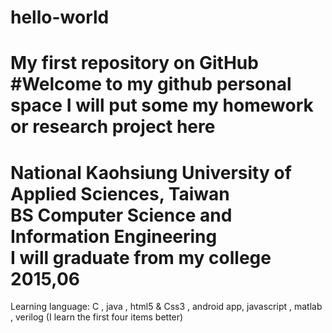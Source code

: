 hello-world
===========
My first repository on GitHub
#Welcome to my github personal space
I will put some my homework or research project here
===========
National Kaohsiung University of Applied Sciences, Taiwan           
BS Computer Science and Information Engineering   
I will graduate from my college 2015,06
===========
Learning language: C , java , html5 & Css3 , android app, javascript , matlab , verilog 
                  (I learn the first four items better)
